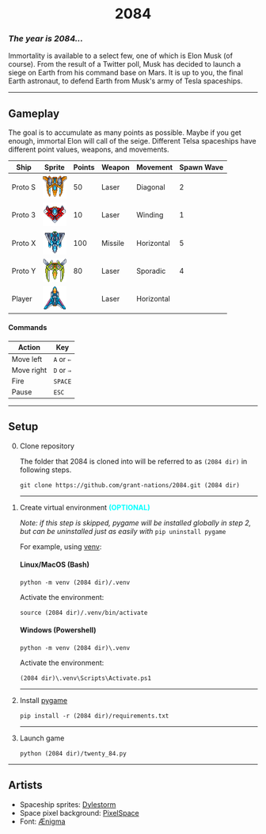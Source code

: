 <h1 align=center><b>2084</b></h1>

### *The year is 2084...*

Immortality is available to a select few, one of which is Elon Musk (of course). From the result of a Twitter poll, Musk has decided to launch a siege on Earth from his command base on Mars. It is up to you, the final Earth astronaut, to defend Earth from Musk's army of Tesla spaceships. 

---
## Gameplay



The goal is to accumulate as many points as possible. Maybe if you get enough, immortal Elon will call of the seige. Different Telsa spaceships have different point values, weapons, and movements.

| Ship    | Sprite                                                                         | Points | Weapon  | Movement   | Spawn Wave |
| ------- | ------------------------------------------------------------------------------ | ------ | ------- | ---------- | ---------- |
| Proto S | ![Proto S](https://github.com/grant-nations/2084/raw/main/data/orange_04.png)  | 50     | Laser   | Diagonal   | 2          |
| Proto 3 | ![Proto 3](https://github.com/grant-nations/2084/raw/main/data/red_03.png)     | 10     | Laser   | Winding    | 1          |
| Proto X | ![Proto X](https://github.com/grant-nations/2084/raw/main/data/metalic_06.png) | 100    | Missile | Horizontal | 5          |
| Proto Y | ![Proto Y](https://github.com/grant-nations/2084/raw/main/data/green_02.png)   | 80     | Laser   | Sporadic   | 4          |
| Player  | ![Player](https://github.com/grant-nations/2084/raw/main/data/player.png)      |        | Laser   | Horizontal |            |

#### Commands

| Action     | Key        |
| ---------- | ---------- |
| Move left  | `A` or `⇐` |
| Move right | `D` or `⇒` |
| Fire       | `SPACE`    |
| Pause      | `ESC`      |

---
## Setup

0. Clone repository

   The folder that 2084 is cloned into will be referred to as `(2084 dir)` in following steps.

   ```
   git clone https://github.com/grant-nations/2084.git (2084 dir)
   ```
   ---
   
1. Create virtual environment <span style="color:cyan">**(OPTIONAL)**</span>
   
   *Note: if this step is skipped, pygame will be installed globally in step 2, but can be uninstalled just as easily with* `pip uninstall pygame`

   For example, using [venv](https://docs.python.org/3/library/venv.html): 


   #### Linux/MacOS (Bash)
   ```
   python -m venv (2084 dir)/.venv
   ```
   
   Activate the environment:
   ```
   source (2084 dir)/.venv/bin/activate
   ``` 

   #### Windows (Powershell)
   ```
   python -m venv (2084 dir)\.venv
   ```
   
   Activate the environment:
   ```
   (2084 dir)\.venv\Scripts\Activate.ps1
   ``` 

   ---
2. Install [pygame](https://www.pygame.org/news)

   ```
   pip install -r (2084 dir)/requirements.txt
   ```

   ---
3. Launch game
   ```
   python (2084 dir)/twenty_84.py
   ```

---
## Artists

- Spaceship sprites: [Dylestorm](https://livingtheindie.itch.io/)
- Space pixel background: [PixelSpace](https://deep-fold.itch.io/)
- Font: [Ænigma](https://www.dafont.com/upheaval.font)
